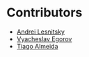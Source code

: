 # Contributors

-   [Andrei Lesnitsky](https://twitter.com/lesnitsky_a)
-   [Vyacheslav Egorov](https://twitter.com/mraleph)
-   [Tiago Almeida](https://twitter.com/TiagoHenriq)
